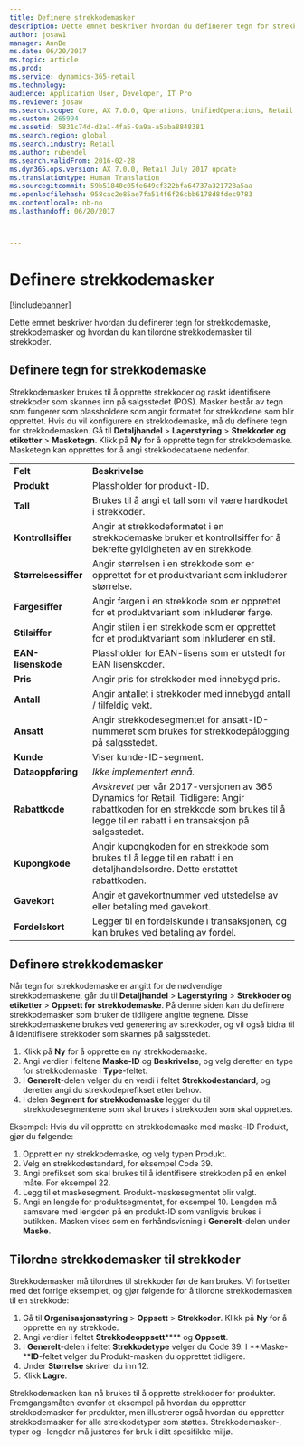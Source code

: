 ```yaml
---
title: Definere strekkodemasker
description: Dette emnet beskriver hvordan du definerer tegn for strekkodemaske, strekkodemasker og hvordan du kan tilordne strekkodemasker til strekkoder.
author: josaw1
manager: AnnBe
ms.date: 06/20/2017
ms.topic: article
ms.prod: 
ms.service: dynamics-365-retail
ms.technology: 
audience: Application User, Developer, IT Pro
ms.reviewer: josaw
ms.search.scope: Core, AX 7.0.0, Operations, UnifiedOperations, Retail
ms.custom: 265994
ms.assetid: 5831c74d-d2a1-4fa5-9a9a-a5aba8848381
ms.search.region: global
ms.search.industry: Retail
ms.author: rubendel
ms.search.validFrom: 2016-02-28
ms.dyn365.ops.version: AX 7.0.0, Retail July 2017 update
ms.translationtype: Human Translation
ms.sourcegitcommit: 59b51840c05fe649cf322bfa64737a321728a5aa
ms.openlocfilehash: 958cac2e85ae7fa514f6f26cbb6178d8fdec9783
ms.contentlocale: nb-no
ms.lasthandoff: 06/20/2017



---
```


# <a name="set-up-bar-code-masks"></a>Definere strekkodemasker

[!include[banner](includes/banner.md)]


Dette emnet beskriver hvordan du definerer tegn for strekkodemaske, strekkodemasker og hvordan du kan tilordne strekkodemasker til strekkoder.

<a name="set-up-bar-code-mask-characters"></a>Definere tegn for strekkodemaske
-------------------------------

Strekkodemasker brukes til å opprette strekkoder og raskt identifisere strekkoder som skannes inn på salgsstedet (POS). Masker består av tegn som fungerer som plassholdere som angir formatet for strekkodene som blir opprettet. Hvis du vil konfigurere en strekkodemaske, må du definere tegn for strekkodemasken. Gå til **Detaljhandel** &gt; **Lagerstyring** &gt; **Strekkoder og etiketter** &gt; **Masketegn**. Klikk på **Ny** for å opprette tegn for strekkodemaske. Masketegn kan opprettes for å angi strekkodedataene nedenfor.

|                      |                                                                                                                 |
|----------------------|-----------------------------------------------------------------------------------------------------------------|
| **Felt**            | **Beskrivelse**                                                                                                 |
| **Produkt**          | Plassholder for produkt-ID.                                                                                     |
| **Tall**       | Brukes til å angi et tall som vil være hardkodet i strekkoder.                                                  |
| **Kontrollsiffer**      | Angir at strekkodeformatet i en strekkodemaske bruker et kontrollsiffer for å bekrefte gyldigheten av en strekkode. |
| **Størrelsessiffer**       | Angir størrelsen i en strekkode som er opprettet for et produktvariant som inkluderer størrelse.                                 |
| **Fargesiffer**      | Angir fargen i en strekkode som er opprettet for et produktvariant som inkluderer farge.                               |
| **Stilsiffer**      | Angir stilen i en strekkode som er opprettet for et produktvariant som inkluderer en stil.                             |
| **EAN-lisenskode** | Plassholder for EAN-lisens som er utstedt for EAN lisenskoder.                                                       |
| **Pris**            | Angir pris for strekkoder med innebygd pris.                                                                   |
| **Antall**         | Angir antallet i strekkoder med innebygd antall / tilfeldig vekt.                                                |
| **Ansatt**         | Angir strekkodesegmentet for ansatt-ID-nummeret som brukes for strekkodepålogging på salgsstedet.                                  |
| **Kunde**         | Viser kunde-ID-segment.                                                                                  |
| **Dataoppføring**       | *Ikke implementert ennå.*                                                                                          |
| **Rabattkode**    | *Avskrevet* per vår 2017-versjonen av 365 Dynamics for Retail. Tidligere: Angir rabattkoden for en strekkode som brukes til å legge til en rabatt i en transaksjon på salgsstedet.                                                                   |
| **Kupongkode**      | Angir kupongkoden for en strekkode som brukes til å legge til en rabatt i en detaljhandelsordre. Dette erstattet rabattkoden.     |
| **Gavekort**        | Angir et gavekortnummer ved utstedelse av eller betaling med gavekort.                                               |
| **Fordelskort**     | Legger til en fordelskunde i transaksjonen, og kan brukes ved betaling av fordel.                             |

## <a name="define-bar-code-masks"></a>Definere strekkodemasker
Når tegn for strekkodemaske er angitt for de nødvendige strekkodemaskene, går du til **Detaljhandel** &gt; **Lagerstyring** &gt; **Strekkoder og etiketter** &gt; **Oppsett for strekkodemaske**. På denne siden kan du definere strekkodemasker som bruker de tidligere angitte tegnene. Disse strekkodemaskene brukes ved generering av strekkoder, og vil også bidra til å identifisere strekkoder som skannes på salgsstedet.

1.  Klikk på **Ny** for å opprette en ny strekkodemaske.
2.  Angi verdier i feltene **Maske-ID** og **Beskrivelse**, og velg deretter en type for strekkodemaske i **Type**-feltet.
3.  I **Generelt**-delen velger du en verdi i feltet **Strekkodestandard**, og deretter angi du strekkodeprefikset etter behov.
4.  I delen **Segment for strekkodemaske** legger du til strekkodesegmentene som skal brukes i strekkoden som skal opprettes.

Eksempel: Hvis du vil opprette en strekkodemaske med maske-ID Produkt, gjør du følgende:

1.  Opprett en ny strekkodemaske, og velg typen Produkt.
2.  Velg en strekkodestandard, for eksempel Code 39.
3.  Angi prefikset som skal brukes til å identifisere strekkoden på en enkel måte. For eksempel 22.
4.  Legg til et maskesegment. Produkt-maskesegmentet blir valgt.
5.  Angi en lengde for produktsegmentet, for eksempel 10. Lengden må samsvare med lengden på en produkt-ID som vanligvis brukes i butikken. Masken vises som en forhåndsvisning i **Generelt**-delen under **Maske**.

## <a name="assign-bar-code-masks-to-bar-codes"></a>Tilordne strekkodemasker til strekkoder
Strekkodemasker må tilordnes til strekkoder før de kan brukes. Vi fortsetter med det forrige eksemplet, og gjør følgende for å tilordne strekkodemasken til en strekkode:

1.  Gå til **Organisasjonsstyring** &gt; **Oppsett** &gt; **Strekkoder**. Klikk på **Ny** for å opprette en ny strekkode.
2.  Angi verdier i feltet **Strekkodeoppsett****** og **Oppsett**.
3.  I **Generelt**-delen i feltet **Strekkodetype** velger du Code 39. I **Maske-****ID**-feltet velger du Produkt-masken du opprettet tidligere.
4.  Under **Størrelse** skriver du inn 12.
5.  Klikk **Lagre**.

Strekkodemasken kan nå brukes til å opprette strekkoder for produkter. Fremgangsmåten ovenfor et eksempel på hvordan du oppretter strekkodemasker for produkter, men illustrerer også hvordan du oppretter strekkodemasker for alle strekkodetyper som støttes. Strekkodemasker-, typer og -lengder må justeres for bruk i ditt spesifikke miljø.




